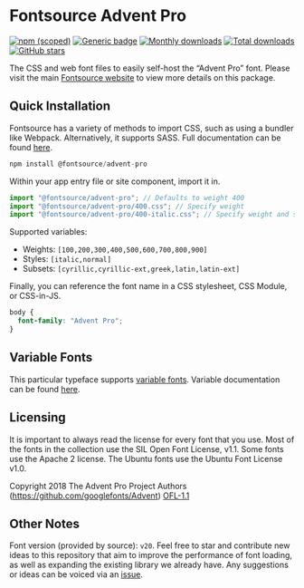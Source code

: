 # Fontsource Advent Pro

[![npm (scoped)](https://img.shields.io/npm/v/@fontsource/advent-pro?color=brightgreen)](https://www.npmjs.com/package/@fontsource/advent-pro) [![Generic badge](https://img.shields.io/badge/fontsource-passing-brightgreen)](https://github.com/fontsource/fontsource) [![Monthly downloads](https://badgen.net/npm/dm/@fontsource/advent-pro)](https://github.com/fontsource/fontsource) [![Total downloads](https://badgen.net/npm/dt/@fontsource/advent-pro)](https://github.com/fontsource/fontsource) [![GitHub stars](https://img.shields.io/github/stars/fontsource/fontsource.svg?style=social&label=Star)](https://github.com/fontsource/fontsource/stargazers)

The CSS and web font files to easily self-host the “Advent Pro” font. Please visit the main [Fontsource website](https://fontsource.org/fonts/advent-pro) to view more details on this package.

## Quick Installation

Fontsource has a variety of methods to import CSS, such as using a bundler like Webpack. Alternatively, it supports SASS. Full documentation can be found [here](https://fontsource.org/docs/getting-started/introduction).

```javascript
npm install @fontsource/advent-pro
```

Within your app entry file or site component, import it in.

```javascript
import "@fontsource/advent-pro"; // Defaults to weight 400
import "@fontsource/advent-pro/400.css"; // Specify weight
import "@fontsource/advent-pro/400-italic.css"; // Specify weight and style

```

Supported variables:
- Weights: `[100,200,300,400,500,600,700,800,900]`
- Styles: `[italic,normal]`
- Subsets: `[cyrillic,cyrillic-ext,greek,latin,latin-ext]`

Finally, you can reference the font name in a CSS stylesheet, CSS Module, or CSS-in-JS.

```css
body {
  font-family: "Advent Pro";
}
```

## Variable Fonts

This particular typeface supports [variable fonts](https://developer.mozilla.org/en-US/docs/Web/CSS/CSS_Fonts/Variable_Fonts_Guide).
Variable documentation can be found [here](https://fontsource.org/docs/getting-started/variable).

## Licensing
It is important to always read the license for every font that you use.
Most of the fonts in the collection use the SIL Open Font License, v1.1. Some fonts use the Apache 2 license. The Ubuntu fonts use the Ubuntu Font License v1.0.

Copyright 2018 The Advent Pro Project Authors (https://github.com/googlefonts/Advent)
[OFL-1.1](http://scripts.sil.org/OFL)

## Other Notes
Font version (provided by source): `v20`.
Feel free to star and contribute new ideas to this repository that aim to improve the performance of font loading, as well as expanding the existing library we already have. Any suggestions or ideas can be voiced via an [issue](https://github.com/fontsource/fontsource/issues).